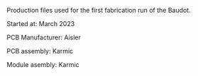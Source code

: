 Production files used for the first fabrication run of the Baudot.

Started at: March 2023

PCB Manufacturer: Aisler

PCB assembly: Karmic

Module asembly: Karmic
